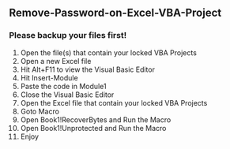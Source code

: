 ## Remove-Password-on-Excel-VBA-Project
### Please backup your files first!
1) Open the file(s) that contain your locked VBA Projects
2) Open a new Excel file
3) Hit Alt+F11 to view the Visual Basic Editor
4) Hit Insert-Module
5) Paste the code in Module1
6) Close the Visual Basic Editor
7) Open the Excel file that contain your locked VBA Projects
8) Goto Macro
9) Open Book1!RecoverBytes and Run the Macro
10) Open Book1!Unprotected and Run the Macro
11) Enjoy
